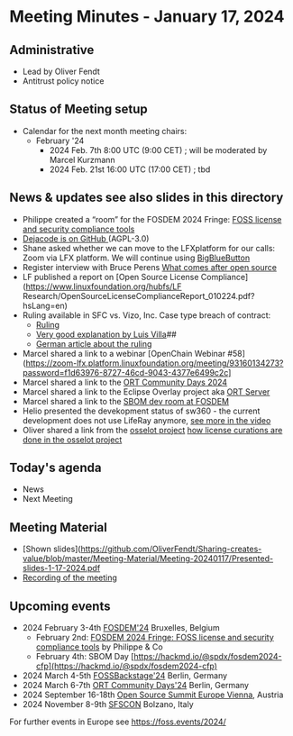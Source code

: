 # Meeting Minutes - January 17, 2024

## Administrative
* Lead by Oliver Fendt     
* Antitrust policy notice

## Status of Meeting setup
* Calendar for the next month meeting chairs:
  * February '24 
    * 2024 Feb. 7th 8:00 UTC (9:00 CET) ; will be moderated by Marcel Kurzmann
    * 2024 Feb. 21st 16:00 UTC (17:00 CET) ; tbd

## News & updates see also slides in this directory
* Philippe created a “room” for the FOSDEM 2024 Fringe: [FOSS license and security compliance tools](https://app.element.io/#/room/#aboutcode-org/fosdem-2024:gitter.im)
* [Dejacode is on GitHub ](https://github.com/nexB/dejacode ) (AGPL-3.0)
* Shane asked whether we can move to the LFXplatform for our calls: Zoom via LFX platform. We will continue using [BigBlueButton](https://conf.fsfe.org/b/compliance-tooling)
* Register interview with Bruce Perens [What comes after open source](https://www.theregister.com/2023/12/27/bruce_perens_post_open/)
* LF published a report on [Open Source License Compliance](https://www.linuxfoundation.org/hubfs/LF Research/OpenSourceLicenseComplianceReport_010224.pdf?hsLang=en)
* Ruling available in SFC vs. Vizo, Inc. Case type breach of contract:
	* [Ruling](https://www.heise.de/downloads/18/4/5/2/1/0/4/5/Order_Denying_Vizio_Motion_for_Summary_Judgement_12-29-23.pdf)
	* [Very good explanation by Luis Villa](https://blog.tidelift.com/will-the-new-judicial-ruling-in-the-vizio-lawsuit-strengthen-the-gpl)##
	* [German article about the ruling](https://www.heise.de/news/Gericht-US-Verbraucher-koennen-Open-Source-Code-einklagen-9587803.html)
* Marcel shared a link to a webinar [OpenChain Webinar #58](https://zoom-lfx.platform.linuxfoundation.org/meeting/93160134273?password=f1d63976-8727-46cd-9043-4377e6499c2c]
* Marcel shared a link to the [ORT Community Days 2024](https://github.com/oss-review-toolkit/ort/wiki/ORT-Community-Days-2024)
* Marcel shared a link to the Eclipse Overlay project aka [ORT Server](https://projects.eclipse.org/proposals/eclipse-overlay)
* Marcel shared a link to the [SBOM dev room at FOSDEM](https://fosdem.org/2024/schedule/track/software-bill-of-materials/)
* Helio presented the devekopment status of sw360 - the current development does not use LifeRay anymore, [see more in the video](https://conf.fsfe.org/playback/presentation/2.3/7510c962420cd700b3f46fdc312b8bfe8ec9a608-1705506244984)
* Oliver shared a link from the [osselot project](http://osselot.org/) [how license curations are done in the osselot project](https://github.com/Open-Source-Compliance/package-analysis/blob/main/README.md)

## Today's agenda
* News
* Next Meeting

## Meeting Material
* [Shown slides](https://github.com/OliverFendt/Sharing-creates-value/blob/master/Meeting-Material/Meeting-20240117/Presented-slides-1-17-2024.pdf
* [Recording of the meeting](https://conf.fsfe.org/playback/presentation/2.3/7510c962420cd700b3f46fdc312b8bfe8ec9a608-1705506244984)

## Upcoming events
* 2024 February 3-4th [FOSDEM'24](https://fosdem.org/2024/) Bruxelles, Belgium
    * February 2nd: [FOSDEM 2024 Fringe: FOSS license and security compliance tools](https://opencollective.com/aboutcode/events/fosdem-2024-fringe-workshop-on-foss-license-and-security-compliance-tools-ea75e63c) by Philippe & Co
    * February 4th: SBOM Day [https://hackmd.io/@spdx/fosdem2024-cfp](https://hackmd.io/@spdx/fosdem2024-cfp)
* 2024 March 4-5th [FOSSBackstage'24](https://24.foss-backstage.de/) Berlin, Germany
* 2024 March 6-7th [ORT Community Days'24](https://github.com/oss-review-toolkit/ort/wiki/ORT-Community-Days-2024) Berlin, Germany
* 2024 September 16-18th [Open Source Summit Europe Vienna](https://events.linuxfoundation.org/open-source-summit-europe/), Austria
* 2024 November 8-9th [SFSCON](https://www.sfscon.it) Bolzano, Italy

For further events in Europe see https://foss.events/2024/   

